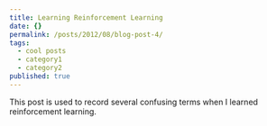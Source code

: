```yaml
---
title: Learning Reinforcement Learning
date: {}
permalink: /posts/2012/08/blog-post-4/
tags:
  - cool posts
  - category1
  - category2
published: true
---
```


This post is used to record several confusing terms when I learned reinforcement learning.
